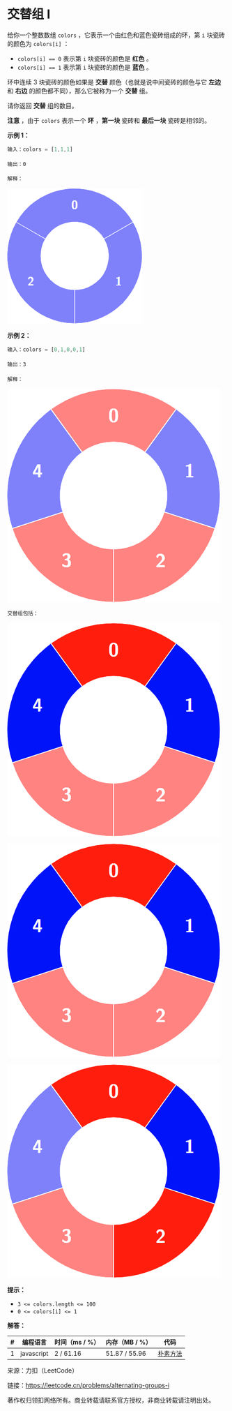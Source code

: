 # 交替组 I

给你一个整数数组 `colors` ，它表示一个由红色和蓝色瓷砖组成的环，第 `i` 块瓷砖的颜色为 `colors[i]` ：

- `colors[i] == 0` 表示第 `i` 块瓷砖的颜色是 **红色** 。
- `colors[i] == 1` 表示第 `i` 块瓷砖的颜色是 **蓝色** 。

环中连续 3 块瓷砖的颜色如果是 **交替** 颜色（也就是说中间瓷砖的颜色与它 **左边** 和 **右边** 的颜色都不同），那么它被称为一个 **交替** 组。

请你返回 **交替** 组的数目。

**注意** ，由于 `colors` 表示一个 **环** ，**第一块** 瓷砖和 **最后一块** 瓷砖是相邻的。

**示例 1：**

``` javascript
输入：colors = [1,1,1]

输出：0

解释：
```

![示例1](./eg1.png)

**示例 2：**

``` javascript
输入：colors = [0,1,0,0,1]

输出：3

解释：
```

![示例21](./eg21.png)

``` javascript
交替组包括：
```

![示例22](./eg22.png)

![示例23](./eg23.png)

![示例24](./eg24.png)

**提示：**

- `3 <= colors.length <= 100`
- `0 <= colors[i] <= 1`

**解答：**

**#**|**编程语言**|**时间（ms / %）**|**内存（MB / %）**|**代码**
--|--|--|--|--
1|javascript|2 / 61.16|51.87 / 55.96|[朴素方法](./javascript/ac_v1.js)

来源：力扣（LeetCode）

链接：https://leetcode.cn/problems/alternating-groups-i

著作权归领扣网络所有。商业转载请联系官方授权，非商业转载请注明出处。
